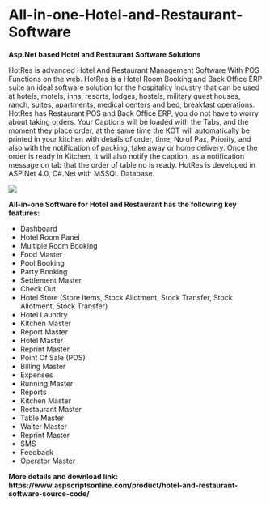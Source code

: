 # All-in-one-Hotel-and-Restaurant-Software
<b>Asp.Net based Hotel and Restaurant Software Solutions</b>

HotRes is advanced Hotel And Restaurant Management Software With POS Functions on the web. HotRes is a Hotel Room Booking and Back Office ERP suite an ideal software solution for the hospitality Industry that can be used at hotels, motels, inns, resorts, lodges, hostels, military guest houses, ranch, suites, apartments, medical centers and bed, breakfast operations. HotRes has Restaurant POS and Back Office ERP, you do not have to worry about taking orders. Your Captions will be loaded with the Tabs, and the moment they place order, at the same time the KOT will automatically be printed in your kitchen with details of order, time, No of Pax, Priority, and also with the notification of packing, take away or home delivery. Once the order is ready in Kitchen, it will also notify the caption, as a notification message on tab that the order of table no is ready. HotRes is developed in ASP.Net 4.0, C#.Net with MSSQL Database.

<img src="https://www.aspscriptsonline.com/wp-content/uploads/2021/03/hotel-restaurant-software-source-code.jpg">

<b>All-in-one Software for Hotel and Restaurant has the following key features:</b>

<ul>
<li>Dashboard</li>
<li>Hotel Room Panel</li>
<li>Multiple Room Booking</li>
<li>Food Master</li>
<li>Pool Booking</li>
<li>Party Booking</li>
<li>Settlement Master</li>
<li>Check Out</li>
<li>Hotel Store (Store Items, Stock Allotment, Stock Transfer, Stock Allotment, Stock Transfer)</li>
<li>Hotel Laundry</li>
<li>Kitchen Master</li>
<li>Report Master</li>
<li>Hotel Master</li>
<li>Reprint Master</li>
<li>Point Of Sale (POS)</li>
<li>Billing Master</li>
<li>Expenses</li>
<li>Running Master</li>
<li>Reports</li>
<li>Kitchen Master</li>
<li>Restaurant Master</li>
<li>Table Master</li>
<li>Waiter Master</li>
<li>Reprint Master</li>
<li>SMS</li>
<li>Feedback</li>
<li>Operator Master</li>
</ul>
<b>More details and download link:</b><br>
<b>https://www.aspscriptsonline.com/product/hotel-and-restaurant-software-source-code/</b>
